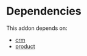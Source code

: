 # Dependencies

This addon depends on:

- [crm](../../odoo-bringout-oca-ocb-crm)
- [product](../../odoo-bringout-oca-ocb-product)
